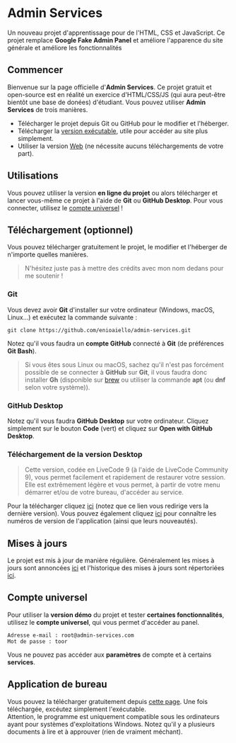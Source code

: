 # Admin Services
Un nouveau projet d'apprentissage pour de l'HTML, CSS et JavaScript. Ce projet remplace **Google Fake Admin Panel** et améliore l'apparence du site générale et améliore les fonctionnalités
## Commencer
Bienvenue sur la page officielle d'**Admin Services**. Ce projet gratuit et open-source est en réalité un exercice d'HTML/CSS/JS (qui aura peut-être bientôt une base de donées) d'étudiant. Vous pouvez utiliser **Admin Services** de trois manières.
- Télécharger le projet depuis Git ou GitHub pour le modifier et l'héberger.
- Télécharger la [version exécutable](#application-de-bureau), utile pour accéder au site plus simplement.
- Utiliser la version [Web](https://enioaiello.gtihub.io/admin-services) (ne nécessite aucuns téléchargements de votre part).
## Utilisations
Vous pouvez utiliser la version **en ligne du projet** ou alors télécharger et lancer vous-même ce projet à l'aide de **Git** ou **GitHub Desktop**. Pour vous connecter, utilisez le [compte universel](#compte-universel) !
## Téléchargement (optionnel)
Vous pouvez télécharger gratuitement le projet, le modifier et l'héberger de n'importe quelles manières. 
> N'hésitez juste pas à mettre des crédits avec mon nom dedans pour me soutenir !
### Git
Vous devez avoir **Git** d'installer sur votre ordinateur (Windows, macOS, Linux...) et exécutez la commande suivante :
```
git clone https://github.com/enioaiello/admin-services.git
```
Notez qu'il vous faudra un **compte GitHub** connecté à **Git** (de préférences **Git Bash**).
> Si vous êtes sous Linux ou macOS, sachez qu'il n'est pas forcément possible de se connecter à **GitHub** sur **Git**, il vous faudra donc installer **Gh** (disponible sur [brew](https://brew.sh/) ou utiliser la commande **apt** (ou **dnf** selon votre système)).
### GitHub Desktop
Notez qu'il vous faudra **GitHub Desktop** sur votre ordinateur.
Cliquez simplement sur le bouton **Code** (vert) et cliquez sur **Open with GitHub Desktop**.
### Téléchargement de la version Desktop
> Cette version, codée en LiveCode 9 (à l'aide de LiveCode Community 9), vous permet facilement et rapidement de restaurer votre session. Elle est extrêmement légère et vous permet, à partir de votre menu démarrer et/ou de votre bureau, d'accéder au service.

Pour la télécharger cliquez [ici](https://github.com/enioaiello/admin-services/releases/latest) (notez que ce lien vous redirige vers la dernière version). Vous pouvez également cliquez [ici](https://enioaiello.github.io/admin-services/support/app.html) pour connaître les numéros de version de l'application (ainsi que leurs nouveautés).
## Mises à jours
Le projet est mis à jour de manière régulière. Généralement les mises à jours sont annoncées [ici](https://enioaiello.github.io/admin-services/support/changes.html) et l'historique des mises à jours sont répertoriées [ici](https://enioaiello.github.io/admin-services/support/update.html).
## Compte universel
Pour utiliser la **version démo** du projet et tester **certaines fonctionnalités**, utilisez le **compte universel**, qui vous permet d'accéder au panel.
```
Adresse e-mail : root@admin-services.com
Mot de passe : toor
```
Vous ne pouvez pas accéder aux **paramètres** de compte et à certains **services**.
## Application de bureau
Vous pouvez la télécharger gratuitement depuis [cette page](https://github.com/enioaiello/admin-services/releases/latest). Une fois téléchargée, excéutez simplement l'exécutable.\
Attention, le programme est uniquement compatible sous les ordinateurs ayant pour systèmes d'exploitations Windows. Notez qu'il y a plusieurs documents à lire et à approuver (rien de vraiment méchant).